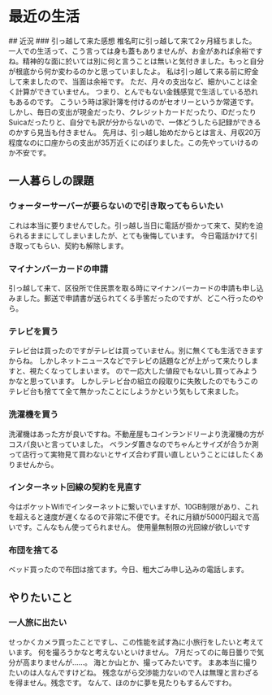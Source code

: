 # 最近の生活
<div class="outline"></div>
## 近況
### 引っ越して来た感想
椎名町に引っ越して来て2ヶ月経ちました。
一人での生活って、こう言っては身も蓋もありませんが、お金があれば余裕ですね。精神的な面に於いては別に何と言うことは無いと気付きました。もっと自分が根底から何か変わるのかと思っていましたよ。
私は引っ越して来る前に貯金して来ましたので、当面は余裕です。
ただ、月々の支出など、細かいことは全く計算ができていません。
つまり、とんでもない金銭感覚で生活している恐れもあるのです。
こういう時は家計簿を付けるのがセオリーというか常道です。
しかし、毎日の支出が現金だったり、クレジットカードだったり、iDだったりSuicaだったりと、自分でも訳が分からないので、一体どうしたら記録ができるのかすら見当も付きません。
先月は、引っ越し始めだからとは言え、月収20万程度なのに口座からの支出が35万近くにのぼりました。この先やっていけるのか不安です。

## 一人暮らしの課題
### ウォーターサーバーが要らないので引き取ってもらいたい
これは本当に要りませんでした。引っ越し当日に電話が掛かって来て、契約を迫られるままにしてしまいましたが、とても後悔しています。
今日電話かけて引き取ってもらい、契約も解除します。
### マイナンバーカードの申請
引っ越して来て、区役所で住民票を取る時にマイナンバーカードの申請も申し込みました。郵送で申請書が送られてくる手筈だったのですが、どこへ行ったのやら。
### テレビを買う
テレビ台は買ったのですがテレビは買っていません。別に無くても生活できますからね。
しかしネットニュースなどでテレビの話題などが上がって来たりしますと、視たくなってしまいます。
ので一応大した値段でもないし買ってみようかなと思っています。
しかしテレビ台の組立の段取りに失敗したのでもうこのテレビ台も捨てて全て無かったことにしようかという気もして来ました。
### 洗濯機を買う
洗濯機はあった方が良いですね。不動産屋もコインランドリーより洗濯機の方がコスパ良いと言っていました。
ベランダ置きなのでちゃんとサイズが合うか測って店行って実物見て買わないとサイズ合わず買い直しということにはしたくありませんから。
### インターネット回線の契約を見直す
今はポケットWifiでインターネットに繋いでいますが、10GB制限があり、これを超えると速度が遅くなるので非常に不便です。それに月額が5000円超えで高いです。こんなもん使ってられません。
使用量無制限の光回線が欲しいです
### 布団を捨てる
ベッド買ったので布団は捨てます。今日、粗大ごみ申し込みの電話します。

## やりたいこと
### 一人旅に出たい
せっかくカメラ買ったことですし、この性能を試す為に小旅行をしたいと考えています。
何を撮ろうかなと考えないといけません。
7月だってのに毎日曇りで気分が高まりませんが……。
海とか山とか、撮ってみたいです。
まあ本当に撮りたいのは人なんですけどね。
残念ながら交渉能力ないので人は無理と言わざるを得ません。残念です。
なんて、ほのかに夢を見たりもするんですわ。


